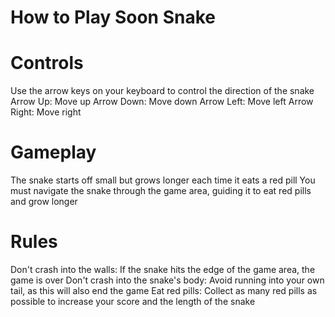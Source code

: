# How to Play Soon Snake 

# Controls
Use the arrow keys on your keyboard to control the direction of the snake
Arrow Up: Move up
Arrow Down: Move down
Arrow Left: Move left
Arrow Right: Move right

# Gameplay
The snake starts off small but grows longer each time it eats a red pill
You must navigate the snake through the game area, guiding it to eat red pills and grow longer

# Rules
Don't crash into the walls: If the snake hits the edge of the game area, the game is over
Don't crash into the snake's body: Avoid running into your own tail, as this will also end the game
Eat red pills: Collect as many red pills as possible to increase your score and the length of the snake
